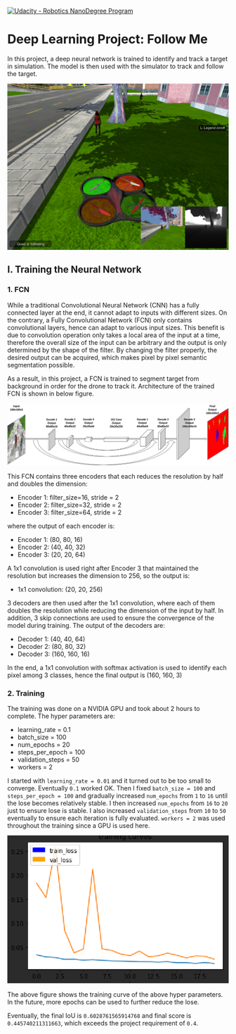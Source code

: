 [![Udacity - Robotics NanoDegree Program](https://s3-us-west-1.amazonaws.com/udacity-robotics/Extra+Images/RoboND_flag.png)](https://www.udacity.com/robotics)

# Deep Learning Project: Follow Me

In this project, a deep neural network is trained to identify and track a target in simulation. The model is then used with the simulator to track and follow the target.

[image_0]: ./docs/misc/sim_screenshot.png
![alt text][image_0] 

## I. Training the Neural Network

### 1. FCN

While a traditional Convolutional Neural Network (CNN) has a fully connected layer at the end, it cannot adapt to inputs with different sizes. On the contrary, a Fully Convolutional Network (FCN) only contains convolutional layers, hence can adapt to various input sizes. This benefit is due to convolution operation only takes a local area of the input at a time, therefore the overall size of the input can be arbitrary and the output is only determined by the shape of the filter. By changing the filter properly, the desired output can be acquired, which makes pixel by pixel semantic segmentation possible.

As a result, in this project, a FCN is trained to segment target from background in order for the drone to track it. Architecture of the trained FCN is shown in below figure.

[FCN]: ./docs/misc/FCN.png
![alt text][FCN] 

This FCN contains three encoders that each reduces the resolution by half and doubles the dimension:
- Encoder 1: filter_size=16, stride = 2
- Encoder 2: filter_size=32, stride = 2
- Encoder 3: filter_size=64, stride = 2

where the output of each encoder is:
- Encoder 1: (80, 80, 16)
- Encoder 2: (40, 40, 32)
- Encoder 3: (20, 20, 64)

A 1x1 convolution is used right after Encoder 3 that maintained the resolution but increases the dimension to 256, so the output is:
- 1x1 convolution: (20, 20, 256)

3 decoders are then used after the 1x1 convolution, where each of them doubles the resolution while reducing the dimension of the input by half. In addition, 3 skip connections are used to ensure the convergence of the model during training. The output of the decoders are:
- Decoder 1: (40, 40, 64)
- Decoder 2: (80, 80, 32)
- Decoder 3: (160, 160, 16)

In the end, a 1x1 convolution with softmax activation is used to identify each pixel among 3 classes, hence the final output is (160, 160, 3)


### 2. Training

The training was done on a NVIDIA GPU and took about 2 hours to complete. The hyper parameters are:
- learning_rate = 0.1
- batch_size = 100
- num_epochs = 20
- steps_per_epoch = 100
- validation_steps = 50
- workers = 2

I started with `learning_rate = 0.01` and it turned out to be too small to converge. Eventually `0.1` worked OK. Then I fixed `batch_size = 100` and `steps_per_epoch = 100` and gradually increased `num_epochs` from `1` to `16` until the lose becomes relatively stable. I then increased `num_epochs` from `16` to `20` just to ensure lose is stable. I also increased `validation_steps` from `10` to `50` eventually to ensure each iteration is fully evaluated. `workers = 2` was used throughout the training since a GPU is used here.

[Training_Curve]: ./docs/misc/training_curve.png
![alt text][Training_Curve] 

The above figure shows the training curve of the above hyper parameters. In the future, more epochs can be used to further reduce the lose.

Eventually, the final IoU is `0.6028761565914768` and final score is `0.445740211311663`, which exceeds the project requirement of `0.4`.




